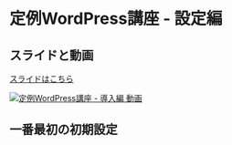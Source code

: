 # 定例WordPress講座 - 設定編

## スライドと動画
[スライドはこちら](https://speakerdeck.com/oleindesign/wordbenchqi-fu-ding-li-wordpressjiang-zuo-she-ding-bian)

[![定例WordPress講座 - 導入編 動画](https://img.youtube.com/vi/rD3m0HZzrfY/0.jpg)](https://www.youtube.com/watch?v=rD3m0HZzrfY)

## 一番最初の初期設定
